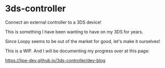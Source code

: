 # 3ds-controller
Connect an external controller to a 3DS device!

This is something I have been wanting to have on my 3DS for years.

Since Loopy seems to be out of the market for good, let's make it ourselves!

This is a WIP. And I will be documenting my progress over at this page:

https://lipe-dev.github.io/3ds-controller/dev-blog